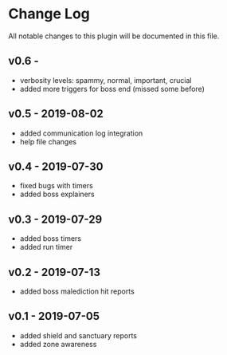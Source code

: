 # Change Log
All notable changes to this plugin will be documented in this file.

## v0.6 - 
- verbosity levels: spammy, normal, important, crucial
- added more triggers for boss end (missed some before)

## v0.5 - 2019-08-02
- added communication log integration
- help file changes

## v0.4 - 2019-07-30
- fixed bugs with timers
- added boss explainers

## v0.3 - 2019-07-29
- added boss timers
- added run timer

## v0.2 - 2019-07-13
- added boss malediction hit reports

## v0.1 - 2019-07-05
- added shield and sanctuary reports
- added zone awareness